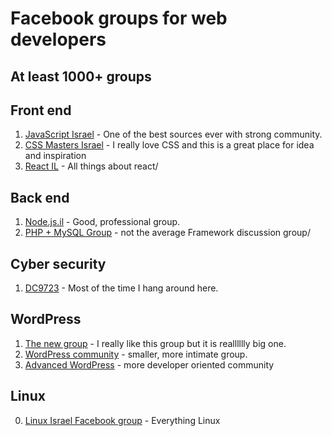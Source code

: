 # Facebook groups for web developers

## At least 1000+ groups

## Front end

1. [JavaScript Israel](https://www.facebook.com/groups/jsisrael/) - One of the best sources ever with strong community.
1. [CSS Masters Israel](https://www.facebook.com/groups/css.masters.israel/) - I really love CSS and this is a great place for idea and inspiration
1. [React IL](https://www.facebook.com/groups/reactjsil/) - All things about react/

## Back end

1. [Node.js.il](https://www.facebook.com/groups/node.il/) - Good, professional group.
1. [PHP + MySQL Group](https://www.facebook.com/groups/israel.programming/) - not the average Framework discussion group/

## Cyber security

1. [DC9723](https://www.facebook.com/groups/dc9723/) - Most of the time I hang around here.

## WordPress

1. [The new group](https://www.facebook.com/groups/wordpress.support/) - I really like this group but it is realllllly big one.
1. [WordPress community](https://www.facebook.com/groups/WPISRAEL/) - smaller, more intimate group.
1. [Advanced WordPress](https://www.facebook.com/groups/wordpresspro/) - more developer oriented community

## Linux

0. [Linux Israel Facebook group](https://www.facebook.com/groups/linux.il) - Everything Linux
